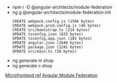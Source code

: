
- npm i -D @angular-architects/module-federation
- ng g @angular-architects/module-federation:init
    ```
    CREATE webpack.config.js (1586 bytes)
    CREATE webpack.prod.config.js (46 bytes)
    CREATE src/bootstrap.ts (214 bytes)
    UPDATE tsconfig.json (823 bytes)
    UPDATE tsconfig.app.json (185 bytes)
    UPDATE angular.json (2649 bytes)
    UPDATE package.json (1241 bytes)
    UPDATE src/main.ts (58 bytes)
    ```
- ng generate m shop
- ng generate c shop

[Microfrontend ref](https://www.youtube.com/watch?v=8AbpI6kT2RI)
[Angular Module Federation](https://github.com/jimyhdolores/demo-microfrontend-multirepo-angular-modulefederation/blob/main/mf-shopping/webpack.config.js)